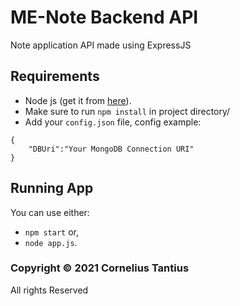 # ME-Note Backend API
Note application API made using ExpressJS

## Requirements
- Node js (get it from [here](https://nodejs.org/en/)).
- Make sure to run ```npm install``` in project directory/
- Add your ```config.json``` file, config example:
```
{
    "DBUri":"Your MongoDB Connection URI"
}
```

## Running App
You can use either:
- ```npm start``` or,
- ```node app.js```.

### Copyright © 2021 Cornelius Tantius
All rights Reserved